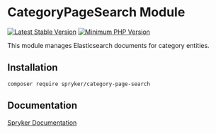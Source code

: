 # CategoryPageSearch Module
[![Latest Stable Version](https://poser.pugx.org/spryker/category-page-search/v/stable.svg)](https://packagist.org/packages/spryker/category-page-search)
[![Minimum PHP Version](https://img.shields.io/badge/php-%3E%3D%208.2-8892BF.svg)](https://php.net/)

This module manages Elasticsearch documents for category entities.

## Installation

```
composer require spryker/category-page-search
```

## Documentation

[Spryker Documentation](https://spryker.github.io)
